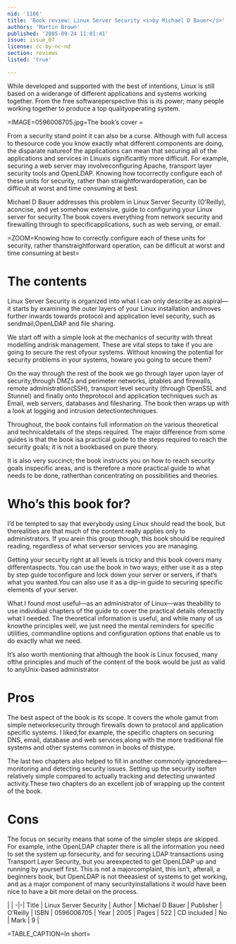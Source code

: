 ```yaml
---
nid: '1186'
title: 'Book review: Linux Server Security <i>by Michael D Bauer</i>'
authors: 'Martin Brown'
published: '2005-09-24 11:01:41'
issue: issue_07
license: cc-by-nc-nd
section: reviews
listed: 'true'

---
```

While developed and supported with the best of intentions, Linux is still based on a widerange of different applications and systems working together. From the free softwareperspective this is its power; many people working together to produce a top qualityoperating system. 


=IMAGE=0596006705.jpg=The book’s cover =

From a security stand point it can also be a curse. Although with full access to thesource code you know exactly what different components are doing, the disparate natureof the applications can mean that securing all of the applications and services in Linuxis significantly more difficult. For example, securing a web server may involveconfiguring Apache, transport layer security tools and OpenLDAP. Knowing how tocorrectly configure each of these units for security, rather than straightforwardoperation, can be difficult at worst and time consuming at best. 

Michael D Bauer addresses this problem in Linux Server Security (O’Reilly), aconcise, and yet somehow extensive, guide to configuring your Linux server for security.The book covers everything from network security and firewalling through to specificapplications, such as web serving, or email. 


=ZOOM=Knowing how to correctly configure each of these units for security, rather thanstraightforward operation, can be difficult at worst and time consuming at best=


# The contents

Linux Server Security is organized into what I can only describe as aspiral—it starts by examining the outer layers of your Linux installation andmoves further inwards towards protocol and application level security, such as sendmail,OpenLDAP and file sharing. 

We start off with a simple look at the mechanics of security with threat modelling andrisk management. These are vital steps to take if you are going to secure the rest ofyour systems. Without knowing the potential for security problems in your systems, howare you going to secure them? 

On the way through the rest of the book we go through layer upon layer of security,through DMZs and perimeter networks, iptables and firewalls, remote administration(SSH), transport level security (through OpenSSL and Stunnel) and finally onto theprotocol and application techniques such as Email, web servers, databases and filesharing. The book then wraps up with a look at logging and intrusion detectiontechniques. 

Throughout, the book contains full information on the various theoretical and technicaldetails of the steps required. The major difference from some guides is that the book isa practical guide to the steps required to reach the security goals; it is not a bookbased on pure theory. 

It is also very succinct; the book instructs you on how to reach security goals inspecific areas, and is therefore a more practical guide to what needs to be done, ratherthan concentrating on possibilities and theories. 


# Who’s this book for?

I’d be tempted to say that everybody using Linux should read the book, but therealities are that much of the content really applies only to administrators. If you arein this group though, this book should be required reading, regardless of what serversor services you are managing. 

Getting your security right at all levels is tricky and this book covers many differentaspects. You can use the book in two ways; either use it as a step by step guide toconfigure and lock down your server or servers, if that’s what you wanted.You can also use it as a dip-in guide to securing specific elements of your server. 

What I found most useful—as an administrator of Linux—was theability to use individual chapters of the guide to cover the practical details ofexactly what I needed. The theoretical information is useful, and while many of us knowthe principles well, we just need the mental reminders for specific utilities, commandline options and configuration options that enable us to do exactly what we need. 

It’s also worth mentioning that although the book is Linux focused, many ofthe principles and much of the content of the book would be just as valid to anyUnix-based administrator


# Pros

The best aspect of the book is its scope. It covers the whole gamut from simple networksecurity through firewalls down to protocol and application specific systems. I liked,for example, the specific chapters on securing DNS, email, database and web services,along with the more traditional file systems and other systems common in books of thistype. 

The last two chapters also helped to fill in another commonly ignoredarea—monitoring and detecting security issues. Setting up the security isoften relatively simple compared to actually tracking and detecting unwanted activity.These two chapters do an excellent job of wrapping up the content of the book. 


# Cons

The focus on security means that some of the simpler steps are skipped. For example, inthe OpenLDAP chapter there is all the information you need to set the system up forsecurity, and for securing LDAP transactions using Transport Layer Security, but you areexpected to get OpenLDAP up and running by yourself first. This is not a majorcomplaint, this isn’t, afterall, a beginners book, but OpenLDAP is not theeasiest of systems to get working, and as a major component of many securityinstallations it would have been nice to have a bit more detail on the process.


 | |
-|-|
Title | Linux Server Security | 
Author | Michael D Bauer | 
Publisher | O’Reilly | 
ISBN | 0596006705 | 
Year | 2005 | 
Pages | 522 | 
CD included | No | 
Mark | 9 | 

=TABLE_CAPTION=In short=

